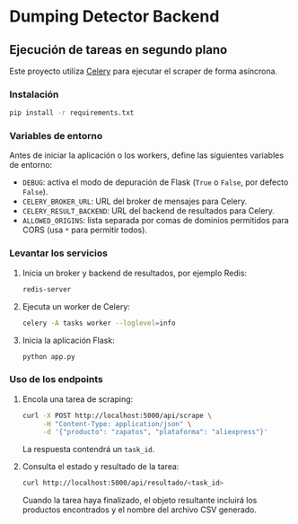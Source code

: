 # Dumping Detector Backend

## Ejecución de tareas en segundo plano

Este proyecto utiliza [Celery](https://docs.celeryq.dev/) para ejecutar el
scraper de forma asíncrona.

### Instalación

```bash
pip install -r requirements.txt
```

### Variables de entorno

Antes de iniciar la aplicación o los workers, define las siguientes variables de entorno:

- `DEBUG`: activa el modo de depuración de Flask (`True` o `False`, por defecto `False`).
- `CELERY_BROKER_URL`: URL del broker de mensajes para Celery.
- `CELERY_RESULT_BACKEND`: URL del backend de resultados para Celery.
- `ALLOWED_ORIGINS`: lista separada por comas de dominios permitidos para CORS (usa `*` para permitir todos).

### Levantar los servicios

1. Inicia un broker y backend de resultados, por ejemplo Redis:

   ```bash
   redis-server
   ```

2. Ejecuta un worker de Celery:

   ```bash
   celery -A tasks worker --loglevel=info
   ```

3. Inicia la aplicación Flask:

   ```bash
   python app.py
   ```

### Uso de los endpoints

1. Encola una tarea de scraping:

   ```bash
   curl -X POST http://localhost:5000/api/scrape \
        -H "Content-Type: application/json" \
        -d '{"producto": "zapatos", "plataforma": "aliexpress"}'
   ```

   La respuesta contendrá un `task_id`.

2. Consulta el estado y resultado de la tarea:

   ```bash
   curl http://localhost:5000/api/resultado/<task_id>
   ```

   Cuando la tarea haya finalizado, el objeto resultante incluirá los
   productos encontrados y el nombre del archivo CSV generado.

